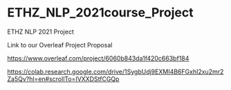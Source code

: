 # ETHZ_NLP_2021course_Project
ETHZ NLP 2021 Project

Link to our Overleaf Project Proposal

https://www.overleaf.com/project/6060b843da1f420c663bf184


https://colab.research.google.com/drive/1SygbUdj9EXMI4B6FGxhI2xu2mr2Za5Qv?hl=en#scrollTo=IVXXDStfCGQp
